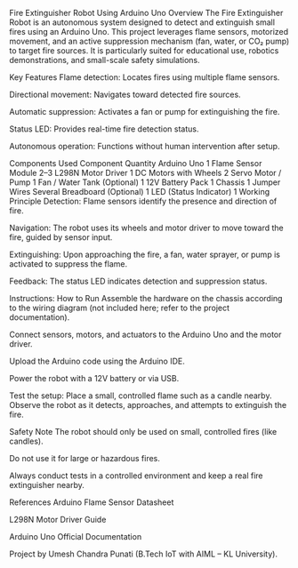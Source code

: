 Fire Extinguisher Robot Using Arduino Uno
Overview
The Fire Extinguisher Robot is an autonomous system designed to detect and extinguish small fires using an Arduino Uno. This project leverages flame sensors, motorized movement, and an active suppression mechanism (fan, water, or CO₂ pump) to target fire sources. It is particularly suited for educational use, robotics demonstrations, and small-scale safety simulations.

Key Features
Flame detection: Locates fires using multiple flame sensors.

Directional movement: Navigates toward detected fire sources.

Automatic suppression: Activates a fan or pump for extinguishing the fire.

Status LED: Provides real-time fire detection status.

Autonomous operation: Functions without human intervention after setup.

Components Used
Component	Quantity
Arduino Uno	1
Flame Sensor Module	2–3
L298N Motor Driver	1
DC Motors with Wheels	2
Servo Motor / Pump	1
Fan / Water Tank (Optional)	1
12V Battery Pack	1
Chassis	1
Jumper Wires	Several
Breadboard (Optional)	1
LED (Status Indicator)	1
Working Principle
Detection: Flame sensors identify the presence and direction of fire.

Navigation: The robot uses its wheels and motor driver to move toward the fire, guided by sensor input.

Extinguishing: Upon approaching the fire, a fan, water sprayer, or pump is activated to suppress the flame.

Feedback: The status LED indicates detection and suppression status.

Instructions: How to Run
Assemble the hardware on the chassis according to the wiring diagram (not included here; refer to the project documentation).

Connect sensors, motors, and actuators to the Arduino Uno and the motor driver.

Upload the Arduino code using the Arduino IDE.

Power the robot with a 12V battery or via USB.

Test the setup: Place a small, controlled flame such as a candle nearby. Observe the robot as it detects, approaches, and attempts to extinguish the fire.

Safety Note
The robot should only be used on small, controlled fires (like candles).

Do not use it for large or hazardous fires.

Always conduct tests in a controlled environment and keep a real fire extinguisher nearby.

References
Arduino Flame Sensor Datasheet

L298N Motor Driver Guide

Arduino Uno Official Documentation

Project by Umesh Chandra Punati (B.Tech IoT with AIML – KL University).
